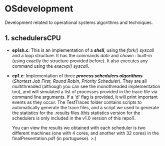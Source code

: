 # OSdevelopment
Development related to operational systems algorithms and techniques.

## 1. **schedulersCPU**
* **ep1sh.c**:
This is an implementation of a ***shell***, using the *fork()* *syscall* and a loop structure. It has the commands *date* and *chown :<group> <file>* built-in (using exactly the structure provided before). It also executes any command using the *execvp() syscall*.
  
 * **ep1.c**:
Implementation of three ***process schedulers algorithms*** (*Shortest Job First, Round Robin, Priority Scheduler*). They are all multithreaded (although you can see the monothreaded implementation too), and will simulated a list of processes provided in the trace file via command line arguments. If a 'd' flag is provided, it will print important events as they occur. The TestTraces folder contains scripts to automatically generate the trace files, and a script we used to generate the statistics for the .results files (this statistics version for the schedulers is only included in the v1.0 version of this repo!). 

    You can view the results we obtained with each scheduler is two different machines (one with 4 cores, and another with 32 cores) in the finalPresentation.pdf (in portuguese). >:)
